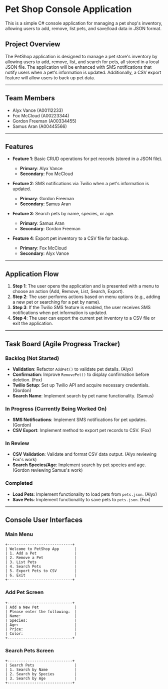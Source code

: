 # Pet Shop Console Application

This is a simple C# console application for managing a pet shop's inventory, allowing users to add, remove, list pets, and save/load data in JSON format.

## Project Overview
The PetShop application is designed to manage a pet store's inventory by allowing users to add, remove, list, and search for pets, all stored in a local JSON file. The application will be enhanced with SMS notifications that notify users when a pet's information is updated. Additionally, a CSV export feature will allow users to back up pet data.

---

## Team Members
- Alyx Vance (A00112233)
- Fox McCloud (A00223344)
- Gordon Freeman (A00334455)
- Samus Aran (A00445566)

---

## Features

- **Feature 1**: Basic CRUD operations for pet records (stored in a JSON file).
  - **Primary**: Alyx Vance
  - **Secondary**: Fox McCloud

- **Feature 2**: SMS notifications via Twilio when a pet's information is updated.
  - **Primary**: Gordon Freeman
  - **Secondary**: Samus Aran

- **Feature 3**: Search pets by name, species, or age.
  - **Primary**: Samus Aran
  - **Secondary**: Gordon Freeman

- **Feature 4**: Export pet inventory to a CSV file for backup.
  - **Primary**: Fox McCloud
  - **Secondary**: Alyx Vance

---

## Application Flow

1. **Step 1**: The user opens the application and is presented with a menu to choose an action (Add, Remove, List, Search, Export).
2. **Step 2**: The user performs actions based on menu options (e.g., adding a new pet or searching for a pet by name).
3. **Step 3**: If the Twilio SMS feature is enabled, the user receives SMS notifications when pet information is updated.
4. **Step 4**: The user can export the current pet inventory to a CSV file or exit the application.

---

## Task Board (Agile Progress Tracker)

### Backlog (Not Started)
- **Validation**: Refactor `AddPet()` to validate pet details. (Alyx)
- **Confirmation**: Improve `RemovePet()` to display confirmation before deletion. (Fox)
- **Twilio Setup**: Set up Twilio API and acquire necessary credentials. (Gordon)
- **Search Name**: Implement search by pet name functionality. (Samus)

### In Progress (Currently Being Worked On)
- **SMS Notifications**: Implement SMS notifications for pet updates. (Gordon)
- **CSV Export**: Implement method to export pet records to CSV. (Fox)

### In Review
- **CSV Validation**: Validate and format CSV data output. (Alyx reviewing Fox's work)
- **Search Species/Age**: Implement search by pet species and age. (Gordon reviewing Samus's work)

### Completed
- **Load Pets**: Implement functionality to load pets from `pets.json`. (Alyx)
- **Save Pets**: Implement functionality to save pets to `pets.json`. (Fox)

---

## Console User Interfaces

### Main Menu

```text
+-----------------------------+
| Welcome to PetShop App       |
| 1. Add a Pet                 |
| 2. Remove a Pet              |
| 3. List Pets                 |
| 4. Search Pets               |
| 5. Export Pets to CSV        |
| 6. Exit                      |
+-----------------------------+
```

### Add Pet Screen

```text
+-----------------------------+
| Add a New Pet                |
| Please enter the following:  |
| Name:                        |
| Species:                     |
| Age:                         |
| Price:                       |
| Color:                       |
+-----------------------------+
```

### Search Pets Screen

```text
+-----------------------------+
| Search Pets                  |
| 1. Search by Name            |
| 2. Search by Species         |
| 3. Search by Age             |
+-----------------------------+
```

